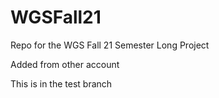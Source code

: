 # WGSFall21
Repo for the WGS Fall 21 Semester Long Project

Added from other account

This is in the test branch